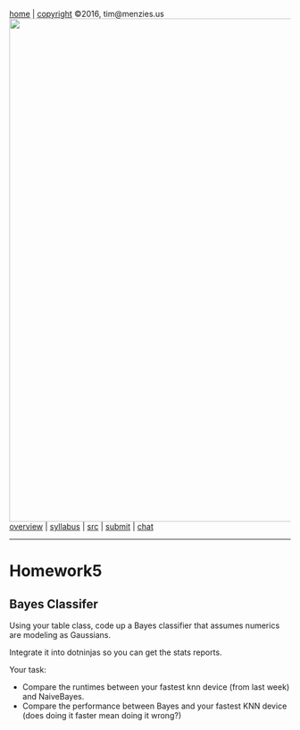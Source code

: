 [home](http://tiny.cc/fss2016) | [copyright](https://github.com/txt/fss16/blob/master/LICENSE.md) &copy;2016, tim&commat;menzies.us<br>
[<img width=900 src="https://raw.githubusercontent.com/txt/fss16/master/img/fss16.png">](http://tiny.cc/fss2016)   <br>
[overview](https://github.com/txt/fss16/blob/master/doc/overview.md) |
[syllabus](https://github.com/txt/fss16/blob/master/doc/syllabus.md) |
[src](https://github.com/txt/fss16/blob/master/src) |
[submit](http://tiny.cc/fss2016give) |
[chat](https://fss16.slack.com/) 

_______

# Homework5


## Bayes Classifer

Using your table class, code up a Bayes classifier
that assumes numerics are modeling as Gaussians.

Integrate it into dotninjas so you can get the stats reports.


Your task:

+ Compare the runtimes between your fastest knn device (from last week)
and NaiveBayes.
+ Compare the performance between Bayes and your
fastest KNN device  (does doing it faster mean doing it wrong?)
